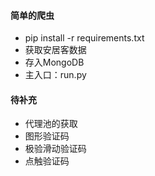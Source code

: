 #### 简单的爬虫
* pip install -r requirements.txt
* 获取安居客数据
* 存入MongoDB
* 主入口：run.py

#### 待补充
* 代理池的获取
* 图形验证码
* 极验滑动验证码
* 点触验证码



